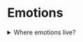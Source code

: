 # Emotions

<details>
  <summary>Where emotions live?</summary>

**The neocortex** - It is the part of a brain, that creates thoughts that is responsible for awareness, logic, rationality. wherein it take a lot of energy and works slower that a reptilian brain and a limbic system.

**The limbic system** - It is more complicated part of a brain that is responsible for emotions.

**The reptilian brain** - It is the older part of the brain. Tasks are simple and automate.

</details>

